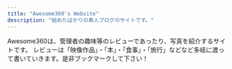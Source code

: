```yaml
---
title: "Awesome360's Website"
description: "始めたばかりの素人ブログのサイトです。"
---
```

Awesome360は、管理者の趣味等のレビューであったり、写真を紹介するサイトです。
レビューは「映像作品」・「本」・「食事」・「旅行」などなど多岐に渡って書いていきます。是非ブックマークして下さい！
